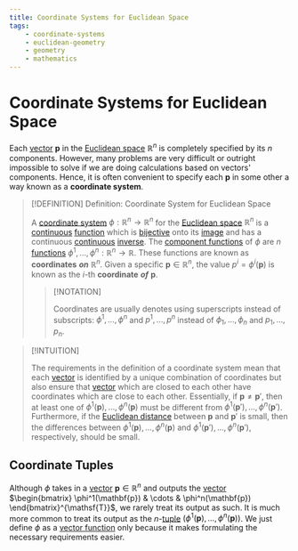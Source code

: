 ```yaml
---
title: Coordinate Systems for Euclidean Space
tags:
    - coordinate-systems
    - euclidean-geometry
    - geometry
    - mathematics
---
```


# Coordinate Systems for Euclidean Space

Each [vector](../../../../Algebra/Linear%20Algebra/Matrices/Row%20and%20Column%20Vectors/Real%20Vectors/Real%20Vector.md) $\mathbf{p}$ in the [Euclidean space](../index.md) $\mathbb{R}^n$ is completely specified by its $n$ components. However, many problems are very difficult or outright impossible to solve if we are doing calculations based on vectors' components. Hence, it is often convenient to specify each $\mathbf{p}$ in some other a way known as a **coordinate system**.

>[!DEFINITION] Definition: Coordinate System for Euclidean Space
>
>A [coordinate system](../../../Manifolds/Coordinate%20Systems/index.md) $\phi: \mathbb{R}^n \to \mathbb{R}^n$ for the [Euclidean space](../index.md) $\mathbb{R}^n$ is a [continuous](../../../../Analysis/Real%20Analysis/Real%20Vector%20Functions/Continuity%20of%20Real%20Vector%20Functions.md) [function](../../../../Analysis/Real%20Analysis/Real%20Vector%20Functions/Vector%20Fields/Real%20Vector%20Field.md) which is [bijective](../../../../Analysis/Functions/Types%20of%20Functions/Bijection.md) onto its [image](../../../../Analysis/Functions/index.md) and has a continuous [continuous](../../../../Analysis/Real%20Analysis/Real%20Vector%20Functions/Continuity%20of%20Real%20Vector%20Functions.md) [inverse](../../../../Analysis/Functions/Types%20of%20Functions/Injection.md). The [component functions](../../../../Analysis/Real%20Analysis/Real%20Vector%20Functions/Real%20Vector%20Function.md) of $\phi$ are $n$ [functions](../../../../Analysis/Real%20Analysis/Real%20Vector%20Functions/Scalar%20Fields/Real%20Scalar%20Field.md) $\phi^1, \dotsc, \phi^n: \mathbb{R}^n \to \mathbb{R}$. These functions are known as **coordinates** ***on*** $\mathbb{R}^n$. Given a specific $\mathbf{p} \in \mathbb{R}^n$, the value $p^i = \phi^i (\mathbf{p})$ is known as the $i$-th **coordinate** ***of*** $\mathbf{p}$.
>
>>[!NOTATION]
>>
>>Coordinates are usually denotes using superscripts instead of subscripts: $\phi^1, \dotsc, \phi^n$ and $p^1, \dotsc, p^n$ instead of $\phi_1, \dotsc, \phi_n$ and $p_1, \dotsc, p_n$.
>>
>

>[!INTUITION]
>
>The requirements in the definition of a coordinate system mean that each [vector](../../../../Algebra/Linear%20Algebra/Matrices/Row%20and%20Column%20Vectors/Real%20Vectors/Real%20Vector.md) is identified by a unique combination of coordinates but also ensure that [vector](../../../../Algebra/Linear%20Algebra/Matrices/Row%20and%20Column%20Vectors/Real%20Vectors/Real%20Vector.md) which are closed to each other have coordinates which are close to each other. Essentially, if $\mathbf{p} \ne \mathbf{p}'$, then at least one of $\phi^1(\mathbf{p}), \dotsc, \phi^n(\mathbf{p})$ must be different from $\phi^1(\mathbf{p}'), \dotsc, \phi^n(\mathbf{p}')$. Furthermore, if the [Euclidean distance](../../../../Algebra/Linear%20Algebra/Vector%20Spaces/Inner%20Product%20Spaces/Euclidean%20Distance.md) between $\mathbf{p}$ and $\mathbf{p}'$ is small, then the differences between $\phi^1(\mathbf{p}), \dotsc, \phi^n(\mathbf{p})$ and $\phi^1(\mathbf{p}'), \dotsc, \phi^n(\mathbf{p}')$, respectively, should be small.
>

## Coordinate Tuples

Although $\phi$ takes in a [vector](../../../../Algebra/Linear%20Algebra/Matrices/Row%20and%20Column%20Vectors/Real%20Vectors/Real%20Vector.md) $\mathbf{p} \in \mathbb{R}^n$ and outputs the [vector](../../../../Algebra/Linear%20Algebra/Matrices/Row%20and%20Column%20Vectors/Real%20Vectors/Real%20Vector.md) $\begin{bmatrix} \phi^1(\mathbf{p}) & \cdots & \phi^n(\mathbf{p}) \end{bmatrix}^{\mathsf{T}}$, we rarely treat its output as such. It is much more common to treat its output as the $n$-[tuple](../../../../Set%20Theory/Tuples.md) $(\phi^1 (\mathbf{p}), \dotsc, \phi^n (\mathbf{p}))$. We just define $\phi$ as a [vector function](../../../../Analysis/Real%20Analysis/Real%20Vector%20Functions/Vector%20Fields/Real%20Vector%20Field.md) only because it makes formulating the necessary requirements easier.

